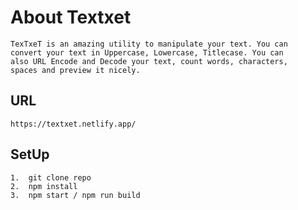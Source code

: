 # About Textxet
```
TexTxeT is an amazing utility to manipulate your text. You can
convert your text in Uppercase, Lowercase, Titlecase. You can
also URL Encode and Decode your text, count words, characters,
spaces and preview it nicely.
```

## URL
```
https://textxet.netlify.app/
```

## SetUp 
```
1.  git clone repo
2.  npm install
3.  npm start / npm run build
```
